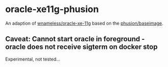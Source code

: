 # oracle-xe11g-phusion

An adaption of [wnameless/oracle-xe-11g](https://registry.hub.docker.com/u/wnameless/oracle-xe-11g/) based on the [phusion/baseimage](http://phusion.github.io/baseimage-docker/).


## Caveat: Cannot start oracle in foreground - oracle does not receive sigterm on docker stop


Experimental, not tested...

